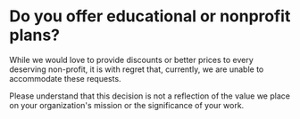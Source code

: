 # Do you offer educational or nonprofit plans?

<p class="no-margin">While we would love to provide discounts or better prices to every deserving non-profit, it is with regret that, currently, we are unable to accommodate these requests.  </p>
<p class="no-margin"></p>
<p class="no-margin">Please understand that this decision is not a reflection of the value we place on your organization's mission or the significance of your work. </p>



